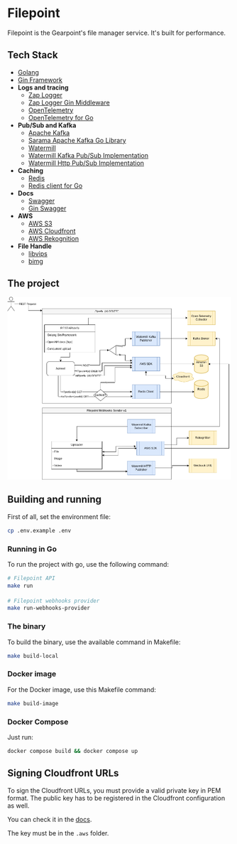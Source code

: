 # Filepoint

Filepoint is the Gearpoint's file manager service. It's built for performance.

## Tech Stack

- [Golang](https://go.dev/)
- [Gin Framework](https://gin-gonic.com/)
- **Logs and tracing**
    - [Zap Logger](https://github.com/uber-go/zap)
    - [Zap Logger Gin Middleware](https://github.com/gin-contrib/zap)
    - [OpenTelemetry](https://opentelemetry.io/)
    - [OpenTelemetry for Go](https://opentelemetry.io/docs/instrumentation/go/)
- **Pub/Sub and Kafka**
    - [Apache Kafka](https://kafka.apache.org/get-started)
    - [Sarama Apache Kafka Go Library](https://github.com/IBM/sarama)
    - [Watermill](https://github.com/ThreeDotsLabs/watermill)
    - [Watermill Kafka Pub/Sub Implementation](https://github.com/ThreeDotsLabs/watermill-kafka)
    - [Watermill Http Pub/Sub Implementation](https://github.com/ThreeDotsLabs/watermill-http)
- **Caching**
    - [Redis](https://redis.io/)
    - [Redis client for Go](https://github.com/redis/go-redis)
- **Docs**
    - [Swagger](https://swagger.io/)
    - [Gin Swagger](https://github.com/swaggo/gin-swagger)
- **AWS**
    - [AWS S3](https://docs.aws.amazon.com/s3/)
    - [AWS Cloudfront](https://aws.amazon.com/cloudfront/)
    - [AWS Rekognition](https://aws.amazon.com/rekognition/)
- **File Handle**
    - [libvips](https://github.com/libvips/libvips)
    - [bimg](https://github.com/h2non/bimg)

## The project

![Project](./docs/Filepoint.drawio.png)

## Building and running

First of all, set the environment file:
```sh
cp .env.example .env
```

### Running in Go

To run the project with go, use the following command:

```sh
# Filepoint API
make run

# Filepoint webhooks provider
make run-webhooks-provider
```

### The binary

To build the binary, use the available command in Makefile:

```sh
make build-local
```

### Docker image

For the Docker image, use this Makefile command:

```sh
make build-image
```

### Docker Compose

Just run:

```sh
docker compose build && docker compose up
```

## Signing Cloudfront URLs

To sign the Cloudfront URLs, you must provide a valid private key in PEM format. The public key has to be registered in the Cloudfront configuration as well.

You can check it in the [docs](https://docs.aws.amazon.com/AmazonCloudFront/latest/DeveloperGuide/private-content-trusted-signers.html).

The key must be in the ```.aws``` folder.